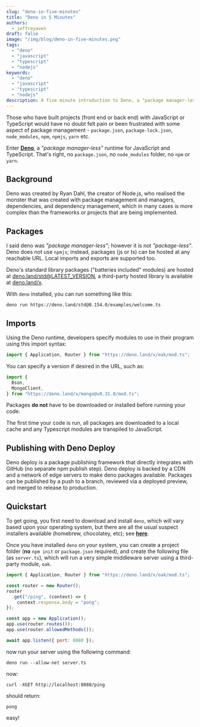 ```yaml
---
slug: "deno-in-five-minutes"
title: "Deno in 5 Minutes"
authors:	
  - jeffreyaven
draft: false
image: "/img/blog/deno-in-five-minutes.png"
tags: 
  - "deno"
  - "javascript"  
  - "typescript"
  - "nodejs"
keywords:	
  - "deno"
  - "javascript"  
  - "typescript"
  - "nodejs"
description: A five minute introduction to Deno, a "package manager-less" runtime for TypeScript and JavaScript.
---
```


Those who have built projects (front end or back end) with JavaScript or TypeScript would have no doubt felt pain or been frustrated with some aspect of package management - `package.json`, `package-lock.json`, `node_modules`, `npm`, `npmjs`, `yarn` etc.  

Enter [__Deno__](https://deno.land/), a *"package manager-less"* runtime for JavaScript and TypeScript.  That's right, no `package.json`, no `node_modules` folder, no `npm` or `yarn`.  

## Background

Deno was created by Ryan Dahl, the creator of Node.js, who realised the monster that was created with package management and managers, dependencies, and dependency management, which in many cases is more complex than the frameworks or projects that are being implemented.  

## Packages

I said deno was *"package manager-less"*; however it is not *"package-less"*.  Deno does not use `npmjs`; instead, packages (js or ts) can be hosted at any reachable URL.  Local imports and exports are supported too.  

Deno's standard library packages ("batteries included" modules) are hosted at [deno.land/std@LATEST_VERSION](https://deno.land/std@0.153.0), a third-party hosted library is available at [deno.land/x](https://deno.land/x).  

With `deno` installed, you can run something like this:  

```
deno run https://deno.land/std@0.154.0/examples/welcome.ts
```

## Imports

Using the Deno runtime, developers specify modules to use in their program using this import syntax:  

```js
import { Application, Router } from "https://deno.land/x/oak/mod.ts";
```

You can specify a version if desired in the URL, such as:

```js
import {
  Bson,
  MongoClient,
} from "https://deno.land/x/mongo@v0.31.0/mod.ts";
```

Packages __do not__ have to be downloaded or installed before running your code.  

The first time your code is run, all packages are downloaded to a local cache and any Typescript modules are transpiled to JavaScript.  

## Publishing with Deno Deploy

Deno deploy is a package publishing framework that directly integrates with GitHub (no separate npm publish step).  Deno deploy is backed by a CDN and a network of edge servers to make deno packages available.  Packages can be published by a push to a branch, reviewed via a deployed preview, and merged to release to production.  

## Quickstart

To get going, you first need to download and install `deno`, which will vary based upon your operating system, but there are all the usual suspect installers available (homebrew, chocolatey, etc); see [__here__](https://deno.land/#installation).  

Once you have installed `deno` on your system, you can create a project folder (__no__ `npm init` or `package.json` required), and create the following file (as `server.ts`), which will run a very simple middleware server using a third-party module, `oak`.  

```js
import { Application, Router } from "https://deno.land/x/oak/mod.ts";

const router = new Router();
router
  .get("/ping", (context) => {
    context.response.body = "pong";
}); 

const app = new Application();
app.use(router.routes());
app.use(router.allowedMethods());

await app.listen({ port: 8080 });
```

now run your server using the following command:

```
deno run --allow-net server.ts
```

now:

```
curl -XGET http://localhost:8080/ping
```

should return:

```
pong
```
easy!





